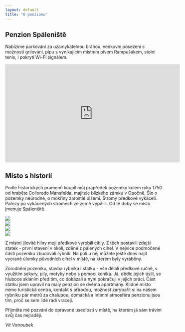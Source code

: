 ```yaml
---
layout: default
title: "O penzionu"
---
```


## Penzion Spáleniště
Nabízíme parkování za uzamykatelnou bránou, venkovní posezení s možností grilování, pípu s vynikajícím místním pivem Rampušákem, stolní tenis, i pokrytí Wi-Fi signálem.

<iframe width="560" height="315" src="https://www.youtube.com/embed/QBsWVMcY_EE" title="YouTube video player" frameborder="0" allow="accelerometer; autoplay; clipboard-write; encrypted-media; gyroscope; picture-in-picture" allowfullscreen></iframe>
       
## Místo s historií
Podle historických pramenů koupil můj prapředek pozemky kolem roku 1750 od hraběte Colloredo Mansfelda, majitele blízkého zámku v Opočně. Šlo o pozemky neúrodné, o mokřiny zarostlé olšemi. Stromy předkové vykáceli. Pařezy po vykácených stromech ze země vypálili. Od té doby se místo jmenuje Spáleniště.

<div class="owl-carousel owl-theme">
    <div><img class="carousel-img" src="https://penzionspaleniste.cz/assets/img/about_gloci1_small.jpg" /></div>
    <div><img class="carousel-img" src="https://penzionspaleniste.cz/assets/img/about_gloci2_small.jpg" /></div>
    <div><img class="carousel-img" src="https://penzionspaleniste.cz/assets/img/about_gloci3_small.jpg" /></div>
    <div><img class="carousel-img" src="https://penzionspaleniste.cz/assets/img/about_gloci4_small.jpg" /></div>
</div>

Z místní jílovité hlíny moji předkové vyrobili cihly. Z těch postavili zdejší statek - první stavení v okolí, zděné z pálených cihel. V nejvíce podmočené části pozemku zbudovali rybník. Na poli u něj můžete ještě dnes najít vyorané úlomky původních cihel v místě, na kterém byly vyráběny.

Zúrodnění pozemku, stavba rybníka i statku - vše dělali předkové ručně, s využitím sekyry, pily, motyky nebo s pomocí koníka. Já, dědic jejich úsilí, se hluboce skláním před tím, co dokázali a nyní pokračuji v jejich práci. Část statku jsem upravil na malý penzion se dvěma apartmány. Klidné místo mimo turistická centra, kontakt s přírodou, možnost zarybařit si na našem rybníku pár metrů za chalupou, domácká a intimní atmosféra penzionu jsou tím, proč se sem lidé rádi vracejí.

Přijměte mé pozvání do opravené usedlosti v místě, na kterém já sám trávím svůj čas nejraději.

*Vít Votroubek*